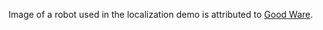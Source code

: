 Image of a robot used in the localization demo is attributed to [Good Ware](https://www.flaticon.com/free-icons/robot).
